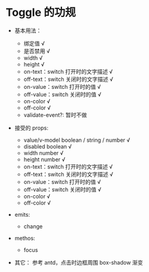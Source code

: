 # Toggle 的功规

- 基本用法：

  - 绑定值 √
  - 是否禁用 √
  - width √
  - height √
  - on-text：switch 打开时的文字描述 √
  - off-text：switch 关闭时的文字描述 √
  - on-value：switch 打开时的值 √
  - off-value：switch 关闭时的值 √
  - on-color √
  - off-color √
  - validate-event?: 暂时不做

- 接受的 props:

  - value/v-model boolean / string / number √
  - disabled boolean √
  - width number √
  - height number √
  - on-text：switch 打开时的文字描述 √
  - off-text：switch 关闭时的文字描述 √
  - on-value：switch 打开时的值 √
  - off-value：switch 关闭时的值 √
  - on-color √
  - off-color √

- emits:

  - change

- methos:
  - focus
- 其它：
  参考 antd，点击时边框周围 box-shadow 渐变
